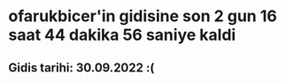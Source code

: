 # ofarukbicer'in gidisine son 2 gun 16 saat 44 dakika 56 saniye kaldi

## Gidis tarihi: 30.09.2022 :(